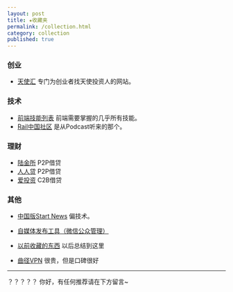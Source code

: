 ```yaml
---
layout: post
title: ★收藏夹
permalink: /collection.html
category: collection
published: true
---
```


### **创业**
- [天使汇](http://angelcrunch.com/)
专门为创业者找天使投资人的网站。

### **技术**
- [前端技能列表](https://github.com/dypsilon/frontend-dev-bookmarks)
前端需要掌握的几乎所有技能。
- [Rail中国社区](http://railscasts-china.com/)
是从Podcast听来的那个。

### **理财**
- [陆金所](http://www.lufax.com/)
P2P借贷
- [人人贷](http://www.renrendai.com/)
P2P借贷
- [爱投资](http://www.itouzi.com/)
C2B借贷

### **其他**
- [中国版Start News](http://news.dbanotes.net/)
偏技术。
- [自媒体发布工具（微信公众管理）](http://www.21wemedia.com/)

- [以前收藏的东西](http://tieba.baidu.com/p/626566079)
以后总结到这里

- [曲径VPN](https://getqujing.com/zh-CN)
很贵，但是口碑很好

---
？？？？？
你好，有任何推荐请在下方留言~

